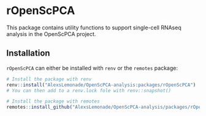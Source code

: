 # rOpenScPCA

This package contains utility functions to support single-cell RNAseq analysis in the OpenScPCA project.

## Installation

`rOpenScPCA` can either be installed with `renv` or the `remotes` package:

```r
# Install the package with renv
renv::install("AlexsLemonade/OpenScPCA-analysis:packages/rOpenScPCA")
# You can then add to a renv.lock fole with renv::snapshot()

# Install the package with remotes
remotes::install_github("AlexsLemonade/OpenScPCA-analysis/packages/rOpenScPCA")
```

<!--
## Usage

We have compiled example notebooks using this package:

- The `OpenScPCA-analysis` module `hello-clusters` demonstrates how to perform and evaluate clustering with `rOpenScPCA`
-->
